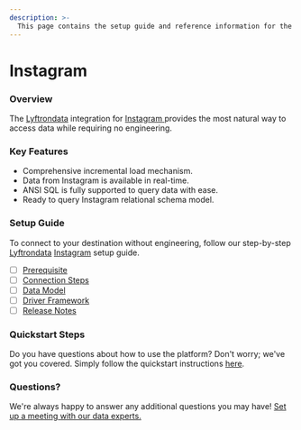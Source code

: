 ```yaml
---
description: >-
  This page contains the setup guide and reference information for the Instagram source connector.
---
```


# Instagram

### Overview

The [Lyftrondata](https://www.lyftrondata.com/) integration for [Instagram](https://www.lyftrondata.com/integration/instagram/)[ ](https://www.lyftrondata.com/integration/instagram/)provides the most natural way to access data while requiring no engineering.

### Key Features

* Comprehensive incremental load mechanism.
* Data from Instagram is available in real-time.&#x20;
* ANSI SQL is fully supported to query data with ease.
* Ready to query Instagram relational schema model.

### Setup Guide

To connect to your destination without engineering, follow our step-by-step [Lyftrondata](https://www.lyftrondata.com/)  [Instagram](https://www.lyftrondata.com/integration/instagram/) setup guide.

* [ ] [Prerequisite](../../marketing-analytics/instagram/prerequisite.md)
* [ ] [Connection Steps](../../marketing-analytics/instagram/connection-steps.md)
* [ ] [Data Model](../../marketing-analytics/instagram/data-model/)
* [ ] [Driver Framework](../../marketing-analytics/instagram/driver-framework/)
* [ ] [Release Notes](../../marketing-analytics/instagram/release-notes.md)

### Quickstart Steps

Do you have questions about how to use the platform? Don't worry; we've got you covered. Simply follow the quickstart instructions [here](../../../quickstart-steps.md).

### Questions? <a href="#questions" id="questions"></a>

We're always happy to answer any additional questions you may have! [Set up a meeting with our data experts.](https://www.lyftrondata.com/book-a-meeting/)

